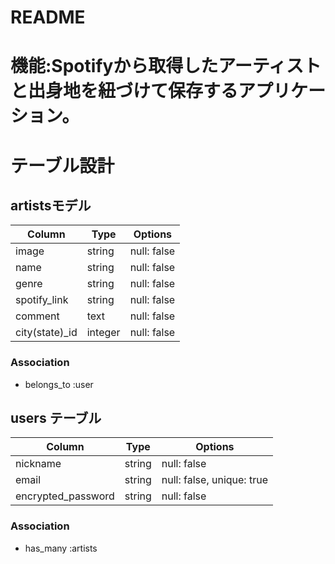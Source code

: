 # README

# 機能:Spotifyから取得したアーティストと出身地を紐づけて保存するアプリケーション。

# テーブル設計

## artistsモデル
| Column             | Type       | Options                     |
| ------------------ | ---------- | --------------------------- |
| image              | string     | null: false                 |
| name               | string     | null: false                 |
| genre              | string     | null: false                 |
| spotify_link       | string     | null: false                 |
| comment            | text       | null: false                 |
| city(state)_id     | integer    | null: false                 |

### Association
- belongs_to :user


## users テーブル
| Column             | Type     | Options                     |
| ------------------ | -------- | --------------------------- |
| nickname           | string   | null: false                 |
| email              | string   | null: false, unique: true   |
| encrypted_password | string   | null: false                 |

### Association
- has_many :artists